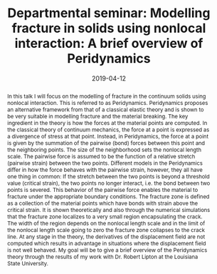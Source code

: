 ---
title: 'Departmental seminar: Modelling fracture in solids using nonlocal interaction: A brief overview of Peridynamics'
event: Mechanical Engineering Seminar, IITD
event_url: ''
location: 'New Delhi, India'
address: ''
summary: 'Overview of peridynamics theory of fracture and some results on robustness of finite difference and finite element discretizations'
abstract: 'In this talk I will focus on the modelling of fracture in the continuum solids using nonlocal interaction. This is referred to as Peridynamics. Peridynamics proposes an alternative framework from that of a classical elastic theory and is shown to be very suitable in modelling fracture and the material breaking. The key ingredient in the theory is how the forces at the material points are computed. In the classical theory of continuum mechanics, the force at a point is expressed as a divergence of stress at that point. Instead, in Peridynamics, the force at a point is given by the summation of the pairwise (bond) forces between this point and the neighboring points. The size of the neighborhood sets the nonlocal length scale. The pairwise force is assumed to be the function of a relative stretch (pairwise strain) between the two points. Different models in the Peridynamics differ in how the force behaves with the pairwise strain, however, they all have one thing in common: If the stretch between the two points is beyond a threshold value (critical strain), the two points no longer interact, i.e. the bond between two points is severed. This behavior of the pairwise force enables the material to fracture under the appropriate boundary conditions. The fracture zone is defined as a collection of the material points which have bonds with strain above the critical strain. It is shown theoretically and also through the numerical simulations that the fracture zone localizes to a very small region encapsulating the crack. The width of the region depends on the nonlocal length scale and in the limit of the nonlocal length scale going to zero the fracture zone collapses to the crack line. At any stage in the theory, the derivatives of the displacement field are not computed which results in advantage in situations where the displacement field is not well behaved. My goal will be to give a brief overview of the Peridynamics theory through the results of my work with Dr. Robert Lipton at the Louisiana State University.'
authors: [admin]
tags: ['Peridynamics', 'Finite Element Methods', 'Numerical Analysis']
date: '2019-04-12'
all_day: false
publishDate: '2019-04-19'
featured: false
---